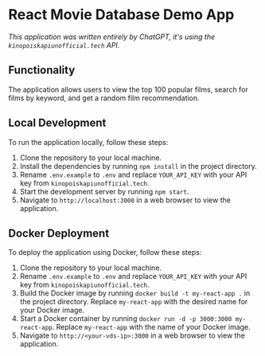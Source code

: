 # React Movie Database Demo App

*This application was written entirely by ChatGPT, it's using the `kinopoiskapiunofficial.tech` API.*

## Functionality

The application allows users to view the top 100 popular films, search for films by keyword, and get a random film recommendation.

## Local Development

To run the application locally, follow these steps:

1. Clone the repository to your local machine.
2. Install the dependencies by running `npm install` in the project directory.
3. Rename `.env.example` to `.env` and replace `YOUR_API_KEY` with your API key from `kinopoiskapiunofficial.tech`.
4. Start the development server by running `npm start`.
5. Navigate to `http://localhost:3000` in a web browser to view the application.

## Docker Deployment

To deploy the application using Docker, follow these steps:

1. Clone the repository to your local machine.
2. Rename `.env.example` to `.env` and replace `YOUR_API_KEY` with your API key from `kinopoiskapiunofficial.tech`.
3. Build the Docker image by running `docker build -t my-react-app .` in the project directory. Replace `my-react-app` with the desired name for your Docker image.
4. Start a Docker container by running `docker run -d -p 3000:3000 my-react-app`. Replace `my-react-app` with the name of your Docker image.
5. Navigate to `http://<your-vds-ip>:3000` in a web browser to view the application.
